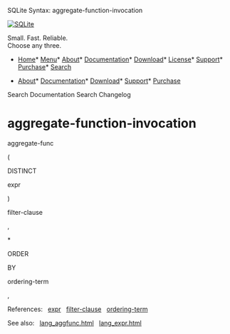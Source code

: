 




SQLite Syntax: aggregate\-function\-invocation




[![SQLite](../images/sqlite370_banner.gif)](../index.html)


Small. Fast. Reliable.  
Choose any three.


* [Home](../index.html)* [Menu](javascript:void(0))* [About](../about.html)* [Documentation](../docs.html)* [Download](../download.html)* [License](../copyright.html)* [Support](../support.html)* [Purchase](../prosupport.html)* [Search](javascript:void(0))




* [About](../about.html)* [Documentation](../docs.html)* [Download](../download.html)* [Support](../support.html)* [Purchase](../prosupport.html)






Search Documentation
Search Changelog







# aggregate\-function\-invocation








aggregate\-func



(





DISTINCT







expr



)



filter\-clause












,





\*











ORDER



BY



ordering\-term

,






  

  

References:   [expr](./expr.html)   [filter\-clause](./filter-clause.html)   [ordering\-term](./ordering-term.html)  

See also:   [lang\_aggfunc.html](../lang_aggfunc.html)   [lang\_expr.html](../lang_expr.html)

